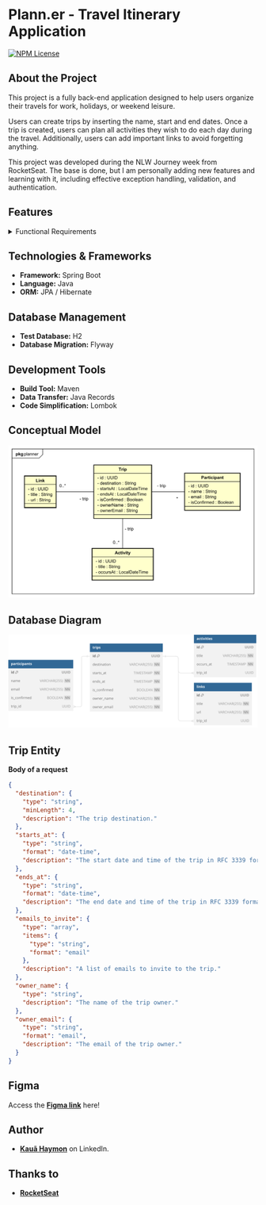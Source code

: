 # Plann.er - Travel Itinerary Application

[![NPM License](https://img.shields.io/npm/l/react)](https://github.com/kauahaymon/planner-springboot/blob/main/LICENSE)

## About the Project

This project is a fully back-end application designed to help users organize their travels for work, holidays, or weekend leisure.

Users can create trips by inserting the name, start and end dates. Once a trip is created, users can plan all activities they wish to do each day during the travel. Additionally, users can add important links to avoid forgetting anything.

This project was developed during the NLW Journey week from RocketSeat. The base is done, but I am personally adding new features and learning with it, including effective exception handling, validation, and authentication.

## Features

<details>
  <summary>Functional Requirements</summary>
  <ol>
    <li>The user registers a trip by informing the destination location, start date, end date, guests' emails, and their full name and email address.</li>
    <li>The trip creator receives an email to confirm the new trip via a link. Upon clicking the link, the trip is confirmed, guests receive attendance confirmation emails, and the creator is redirected to the trip page.</li>
    <li>Guests, upon clicking the presence confirmation link, are redirected to the application where they must enter their name (in addition to the pre-filled email) and will then be confirmed on the trip.</li>
    <li>On the event page, trip participants can add important travel links such as AirBnB reservations, places to visit, etc.</li>
    <li>On the event page, the creator and guests can add activities that will occur during the trip with title, date, and location.</li>
    <li>New participants can be invited within the event page via email and must go through the encryption flow like any other guest.</li>
  </ol>
</details>

## Technologies & Frameworks

- **Framework:** Spring Boot
- **Language:** Java
- **ORM:** JPA / Hibernate

## Database Management

- **Test Database:** H2
- **Database Migration:** Flyway

## Development Tools

- **Build Tool:** Maven
- **Data Transfer:** Java Records
- **Code Simplification:** Lombok

## Conceptual Model

![Conceptual Model](https://github.com/kauahaymon/illustrative-images/blob/master/planner-model.svg)

## Database Diagram

![Database Diagram](https://github.com/kauahaymon/illustrative-images/blob/master/planner-dbdiagram.svg)

## Trip Entity

**Body of a request**

```json
{
  "destination": {
    "type": "string",
    "minLength": 4,
    "description": "The trip destination."
  },
  "starts_at": {
    "type": "string",
    "format": "date-time",
    "description": "The start date and time of the trip in RFC 3339 format."
  },
  "ends_at": {
    "type": "string",
    "format": "date-time",
    "description": "The end date and time of the trip in RFC 3339 format."
  },
  "emails_to_invite": {
    "type": "array",
    "items": {
      "type": "string",
      "format": "email"
    },
    "description": "A list of emails to invite to the trip."
  },
  "owner_name": {
    "type": "string",
    "description": "The name of the trip owner."
  },
  "owner_email": {
    "type": "string",
    "format": "email",
    "description": "The email of the trip owner."
  }
}
```
## Figma
Access the [**Figma link**](https://www.figma.com/community/file/1392277205162897872/nlw-journey-roteiro-de-viagem) here!

## Author

- [**Kauã Haymon**](https://www.linkedin.com/in/kauahaymon/) on LinkedIn.

## Thanks to

- [**RocketSeat**](https://app.rocketseat.com.br/)
